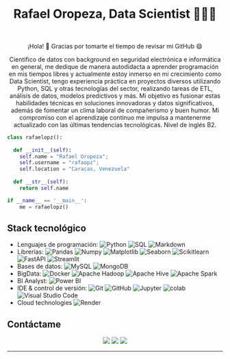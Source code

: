 
<h1 align="center">
  <b>Rafael Oropeza, Data Scientist 👨🏻‍💻</b>
</h1>

<br>

<p>

<div align="center">
 <!-- Hello there 👋 Thank you for taking the time to view my GitHub profile 😄 -->
  ¡Hola! 👋 Gracias por tomarte el tiempo de revisar mi GitHub 😄
</div>
</p>

<p>

<div align="center">
 <!-- I have been passionate about data science in which pursued me to become obsessed and self-made. I am always looking to decode the patterns in which are hidden in the data. -->
Científico de datos con background en seguridad electrónica e informática en general, me dedique de manera autodidacta a aprender programación en mis tiempos libres y actualmente estoy inmerso en mi crecimiento como Data Scientist, tengo experiencia práctica en proyectos diversos utilizando Python, SQL y otras tecnologías del sector, realizando tareas de ETL, análisis de datos, modelos predictivos y más.
Mi objetivo es fusionar estas habilidades técnicas en soluciones innovadoras y datos significativos, además de fomentar un clima laboral de compañerismo y buen humor. Mi compromiso con el aprendizaje continuo me impulsa a mantenerme actualizado con las últimas tendencias tecnológicas. Nivel de inglés B2.
</div>
</p>

```python
class rafaelopz():
    
  def __init__(self):
    self.name = "Rafael Oropeza";
    self.username = "rafaopz";
    self.location = "Caracas, Venezuela"
  
  def __str__(self):
    return self.name

if __name__ == '__main__':
    me = rafaelopz()
```
## Stack tecnológico

- Lenguajes de programación:
   ![Python](https://img.shields.io/badge/-Python-333333?style=flat&logo=python)
  <!-- ![R (Statistics)](https://img.shields.io/badge/-R-333333?style=flat&logo=R&logoColor=276DC3)-->
  ![SQL](https://img.shields.io/badge/-SQL-333333?style=flat&logo=sql)
  ![Markdown](https://img.shields.io/badge/-Markdown-333333?style=flat&logo=markdown)
- Librerías:
  ![Pandas](https://img.shields.io/badge/-Pandas-333333?style=flat&logo=pandas)
  ![Numpy](https://img.shields.io/badge/-Numpy-333333?style=flat&logo=numpy)
  ![Matplotlib](https://img.shields.io/badge/-Matplotlib-333333?style=flat&logo=matplotlib)
  ![Seaborn](https://img.shields.io/badge/-Seaborn-333333?style=flat&logo=seaborn)
  ![Scikitlearn](https://img.shields.io/badge/-Scikitlearn-333333?style=flat&logo=scikitlearn)
  ![FastAPI](https://img.shields.io/badge/-FastAPI-333333?style=flat&logo=fastapi)
  ![Streamlit](https://img.shields.io/badge/-Streamlit-333333?style=flat&logo=streamlit)
- Bases de datos: 
  ![MySQL](https://img.shields.io/badge/-MySQL-333333?style=flat&logo=MySQL)
  ![MongoDB](https://img.shields.io/badge/-MongoDB-333333?style=flat&logo=mongodb)
   <!-- ![BigQuery](https://img.shields.io/badge/-BigQuery-333333?style=flat&logo=googlebigquery)-->
- BigData: 
  ![Docker](https://img.shields.io/badge/-Docker-333333?style=flat&logo=docker)
  ![Apache Hadoop](https://img.shields.io/badge/-Apache%20Hadoop-333333?style=flat&logo=apache-hadoop)
  ![Apache Hive](https://img.shields.io/badge/-Apache%20Hive-333333?style=flat&logo=apache-hive)
  ![Apache Spark](https://img.shields.io/badge/-Apache%20Spark-333333?style=flat&logo=apache-spark)
- BI Analyst:
  ![Power BI](https://img.shields.io/badge/-Power%20BI-333333?style=flat&logo=powerbi)
  <!-- ![Tableau](https://img.shields.io/badge/-Tableau-333333?style=flat&logo=tableau)-->
- IDE & control de versión:
  ![Git](https://img.shields.io/badge/-Git-333333?style=flat&logo=git)
  ![GitHub](https://img.shields.io/badge/-GitHub-333333?style=flat&logo=github)
  ![Jupyter](https://img.shields.io/badge/-Jupyter-333333?style=flat&logo=jupyter)
  ![colab](https://img.shields.io/badge/-colab-333333?style=flat&logo=colabbadge)
  ![Visual Studio Code](https://img.shields.io/badge/-Visual%20Studio%20Code-333333?style=flat&logo=visual-studio-code&logoColor=007ACC)
- Cloud technologies
  ![Render](https://img.shields.io/badge/-Render-333333?style=flat&logo=render)

## Contáctame

<p align="center">
<a href="https://www.linkedin.com/in/rafael-oropeza-594853151/"><img src="https://img.shields.io/badge/-Rafael%20Oropeza-0077B5?style=flat&logo=Linkedin&logoColor=white"/></a>
<a href="mailto:rafael415oropeza@gmail.com"><img src="https://img.shields.io/badge/-rafael415oropeza@gmail.com-D14836?style=flat&logo=Gmail&logoColor=white"/></a>
<a href="https://www.instagram.com/rafaelopz1/"><img src="https://img.shields.io/badge/-@rafaelopz1_-E4405F?style=flat&logo=Instagram&logoColor=white"/></a>
</p>

------

<!--
**rafaopz/rafaopz** is a ✨ _special_ ✨ repository because its `README.md` (this file) appears on your GitHub profile.

Here are some ideas to get you started:

- 🔭 I’m currently working on ...
- 🌱 I’m currently learning ...
- 👯 I’m looking to collaborate on ...
- 🤔 I’m looking for help with ...
- 💬 Ask me about ...
- 📫 How to reach me: ...
- 😄 Pronouns: ...
- ⚡ Fun fact: ...
-->
